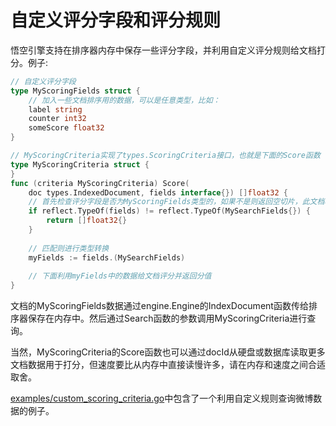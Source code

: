 自定义评分字段和评分规则
===

悟空引擎支持在排序器内存中保存一些评分字段，并利用自定义评分规则给文档打分。例子:

```go
// 自定义评分字段
type MyScoringFields struct {
	// 加入一些文档排序用的数据，可以是任意类型，比如：
	label string
	counter int32
	someScore float32
}

// MyScoringCriteria实现了types.ScoringCriteria接口，也就是下面的Score函数
type MyScoringCriteria struct {
}
func (criteria MyScoringCriteria) Score(
	doc types.IndexedDocument, fields interface{}) []float32 {
	// 首先检查评分字段是否为MyScoringFields类型的，如果不是则返回空切片，此文档将从结果中剔除
	if reflect.TypeOf(fields) != reflect.TypeOf(MySearchFields{}) {
		return []float32{}
	}
	
	// 匹配则进行类型转换
	myFields := fields.(MySearchFields)
	
	// 下面利用myFields中的数据给文档评分并返回分值
}
```

文档的MyScoringFields数据通过engine.Engine的IndexDocument函数传给排序器保存在内存中。然后通过Search函数的参数调用MyScoringCriteria进行查询。

当然，MyScoringCriteria的Score函数也可以通过docId从硬盘或数据库读取更多文档数据用于打分，但速度要比从内存中直接读慢许多，请在内存和速度之间合适取舍。

[examples/custom_scoring_criteria.go](/examples/custom_scoring_criteria.go)中包含了一个利用自定义规则查询微博数据的例子。
